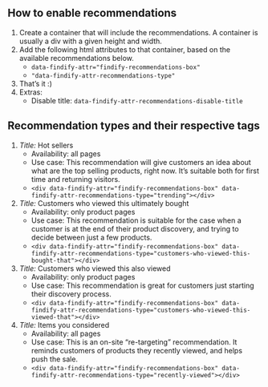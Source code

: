 ## How to enable recommendations

1. Create a container that will include the recommendations. A container is usually a div with a given height and width.
2. Add the following html attributes to that container, based on the available recommendations below.
    * ```data-findify-attr="findify-recommendations-box"```
    * ```"data-findify-attr-recommendations-type"```
3. That’s it :)
4. Extras:
    * Disable title: ```data-findify-attr-recommendations-disable-title```
    
## Recommendation types and their respective tags

1. *Title:* Hot sellers
    * Availability: all pages
    * Use case: This recommendation will give customers an idea about what are the top selling products, right now. It’s suitable both for first time and returning visitors.
    * ```<div data-findify-attr="findify-recommendations-box" data-findify-attr-recommendations-type="trending"></div>```
2. *Title:* Customers who viewed this ultimately bought
    * Availability: only product pages
    * Use case: This recommendation is suitable for the case when a customer is at the end of their product discovery, and trying to decide between just a few products.
    * ```<div data-findify-attr="findify-recommendations-box" data-findify-attr-recommendations-type="customers-who-viewed-this-bought-that"></div>```
3. *Title:* Customers who viewed this also viewed
    * Availability: only product pages
    * Use case: This recommendation is great for customers just starting their discovery process.
    * ```<div data-findify-attr="findify-recommendations-box" data-findify-attr-recommendations-type="customers-who-viewed-this-viewed-that"></div>```
4. *Title:* Items you considered
    * Availability: all pages
    * Use case: This is an on-site “re-targeting” recommendation. It reminds customers of products they recently viewed, and helps push the sale.
    * ```<div data-findify-attr="findify-recommendations-box" data-findify-attr-recommendations-type="recently-viewed"></div>```